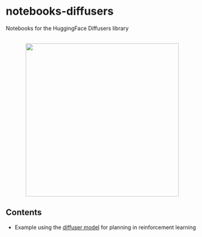 # notebooks-diffusers
Notebooks for the HuggingFace Diffusers library

<p align="center">
    <br>
    <img src="https://raw.githubusercontent.com/huggingface/diffusers/77aadfee6a891ab9fcfb780f87c693f7a5beeb8e/docs/source/imgs/diffusers_library.jpg" width="400"/>
    <br>
<p>

## Contents

* Example using the [diffuser model](https://arxiv.org/abs/2205.09991) for planning in reinforcement learning
